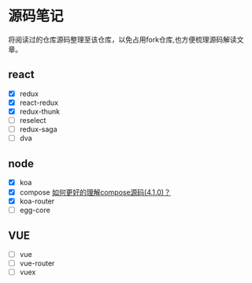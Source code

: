 # 源码笔记
将阅读过的仓库源码整理至该仓库，以免占用fork仓库,也方便梳理源码解读文章。
## react
- [x] redux
- [x] react-redux
- [x] redux-thunk
- [ ] reselect
- [ ] redux-saga
- [ ] dva
## node
- [x] koa
- [x] compose [如何更好的理解compose源码(4.1.0)？](https://github.com/erweixin/reading-the-source-code/tree/master/compose)
- [x] koa-router
- [ ] egg-core
## VUE
- [ ] vue
- [ ] vue-router
- [ ] vuex
